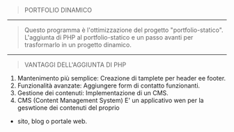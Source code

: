 > PORTFOLIO DINAMICO
-----------------------------------------------------------------------------------------------------
> Questo programma è l'ottimizzazione del progetto "portfolio-statico".
> L'aggiunta di PHP al portfolio-statico e un passo avanti per trasformarlo in un progetto dinamico.
-----------------------------------------------------------------------------------------------------
> VANTAGGI DELL'AGGIUNTA DI PHP

1. Mantenimento più semplice: Creazione di tamplete per header ee footer.
2. Funzionalità avanzate: Aggiungere form di contatto funzionanti.
3. Gestione dei contenuti: Implementazione di un CMS.
4. CMS (Content Management System) E' un applicativo wen per la geswtione dei contenuti del proprio
-  sito, blog o portale web.

